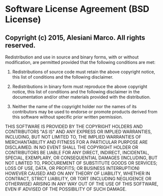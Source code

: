 Software License Agreement (BSD License)
========================================

Copyright (c) 2015, Alesiani Marco. All rights reserved.
--------------------------------------------------------

Redistribution and use in source and binary forms, with or without modification,
are permitted provided that the following conditions are met:

 1. Redistributions of source code must retain the above copyright notice, this
 list of conditions and the following disclaimer.

 2. Redistributions in binary form must reproduce the above copyright notice,
 this list of conditions and the following disclaimer in the documentation and/or
 other materials provided with the distribution.

 3. Neither the name of the copyright holder nor the names of its contributors
 may be used to endorse or promote products derived from this software without
 specific prior written permission.

THIS SOFTWARE IS PROVIDED BY THE COPYRIGHT HOLDERS AND CONTRIBUTORS "AS IS" AND
ANY EXPRESS OR IMPLIED WARRANTIES, INCLUDING, BUT NOT LIMITED TO, THE IMPLIED
WARRANTIES OF MERCHANTABILITY AND FITNESS FOR A PARTICULAR PURPOSE ARE DISCLAIMED.
IN NO EVENT SHALL THE COPYRIGHT HOLDER OR CONTRIBUTORS BE LIABLE FOR ANY DIRECT,
INDIRECT, INCIDENTAL, SPECIAL, EXEMPLARY, OR CONSEQUENTIAL DAMAGES (INCLUDING,
BUT NOT LIMITED TO, PROCUREMENT OF SUBSTITUTE GOODS OR SERVICES; LOSS OF USE,
DATA, OR PROFITS; OR BUSINESS INTERRUPTION) HOWEVER CAUSED AND ON ANY THEORY OF
LIABILITY, WHETHER IN CONTRACT, STRICT LIABILITY, OR TORT (INCLUDING NEGLIGENCE
OR OTHERWISE) ARISING IN ANY WAY OUT OF THE USE OF THIS SOFTWARE, EVEN IF ADVISED
OF THE POSSIBILITY OF SUCH DAMAGE.